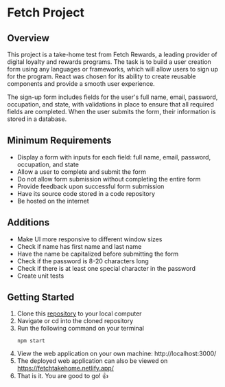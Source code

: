 # Fetch Project

## Overview

This project is a take-home test from Fetch Rewards, a leading provider of digital loyalty and rewards programs. The task is to build a user creation form using any languages or frameworks, which will allow users to sign up for the program. React was chosen for its ability to create reusable components and provide a smooth user experience.

The sign-up form includes fields for the user's full name, email, password, occupation, and state, with validations in place to ensure that all required fields are completed. When the user submits the form, their information is stored in a database.

## Minimum Requirements

* Display a form with inputs for each field: full name, email, password, occupation, and state
* Allow a user to complete and submit the form
* Do not allow form submission without completing the entire form
* Provide feedback upon successful form submission
* Have its source code stored in a code repository
* Be hosted on the internet

## Additions

* Make UI more responsive to different window sizes
* Check if name has first name and last name
* Have the name be capitalized before submitting the form
* Check if the password is 8-20 characters long
* Check if there is at least one special character in the password
* Create unit tests

## Getting Started

1. Clone this [repository](https://github.com/sukchung/Fetch-Take-Home.git) to your local computer
2. Navigate or cd into the cloned repository
3. Run the following command on your terminal
    ```
    npm start
    ```
4. View the web application on your own machine: http://localhost:3000/
5. The deployed web application can also be viewed on https://fetchtakehome.netlify.app/
6. That is it. You are good to go! 👍
